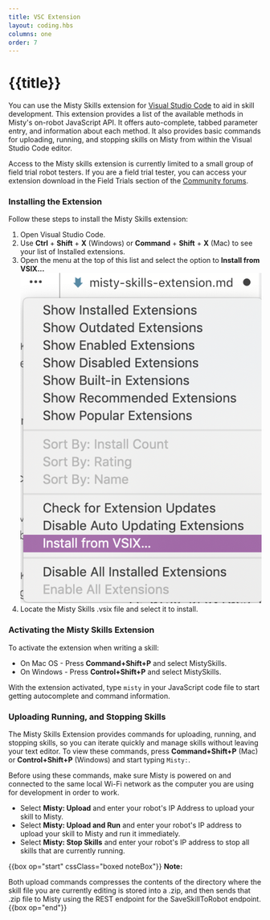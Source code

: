```yaml
---
title: VSC Extension
layout: coding.hbs
columns: one
order: 7
---
```


# {{title}}

You can use the Misty Skills extension for [Visual Studio Code](https://code.visualstudio.com/) to aid in skill development. This extension provides a list of the available methods in Misty's on-robot JavaScript API. It offers auto-complete, tabbed parameter entry, and information about each method. It also provides basic commands for uploading, running, and stopping skills on Misty from within the Visual Studio Code editor.

Access to the Misty skills extension is currently limited to a small group of field trial robot testers. If you are a field trial tester, you can access your extension download in the Field Trials section of the [Community forums](https://community.mistyrobotics.com/).

### Installing the Extension

Follow these steps to install the Misty Skills extension:

1. Open Visual Studio Code.
2. Use **Ctrl** + **Shift** + **X** (Windows) or **Command** + **Shift** + **X** (Mac) to see your list of Installed extensions.
3. Open the menu at the top of this list and select the option to **Install from VSIX...** ![Install from VSIX menu](../../../assets/images/install-from-vsix.png)
4. Locate the Misty Skills .vsix file and select it to install.

### Activating the Misty Skills Extension

To activate the extension when writing a skill:
* On Mac OS - Press **Command+Shift+P** and select MistySkills.
* On Windows - Press **Control+Shift+P** and select MistySkills.

With the extension activated, type `misty` in your JavaScript code file to start getting autocomplete and command information.

### Uploading Running, and Stopping Skills

The Misty Skills Extension provides commands for uploading, running, and stopping skills, so you can iterate quickly and manage skills without leaving your text editor. To view these commands, press **Command+Shift+P** (Mac) or **Control+Shift+P** (Windows) and start typing `Misty:`.

Before using these commands, make sure Misty is powered on and connected to the same local Wi-Fi network as the computer you are using for development in order to work.



* Select **Misty: Upload** and enter your robot's IP Address to upload your skill to Misty.
* Select **Misty: Upload and Run** and enter your robot's IP address to upload your skill to Misty and run it immediately.
* Select **Misty: Stop Skills** and enter your robot's IP address to stop all skills that are currently running.

{{box op="start" cssClass="boxed noteBox"}}
**Note:**

Both upload commands compresses the contents of the directory where the skill file you are currently editing is stored into a .zip, and then sends that .zip file to Misty using the REST endpoint for the SaveSkillToRobot endpoint.
{{box op="end"}}